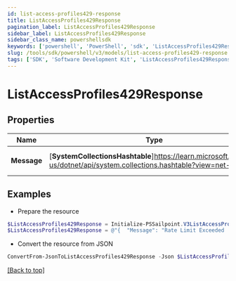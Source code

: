 ```yaml
---
id: list-access-profiles429-response
title: ListAccessProfiles429Response
pagination_label: ListAccessProfiles429Response
sidebar_label: ListAccessProfiles429Response
sidebar_class_name: powershellsdk
keywords: ['powershell', 'PowerShell', 'sdk', 'ListAccessProfiles429Response', 'ListAccessProfiles429Response'] 
slug: /tools/sdk/powershell/v3/models/list-access-profiles429-response
tags: ['SDK', 'Software Development Kit', 'ListAccessProfiles429Response', 'ListAccessProfiles429Response']
---
```



# ListAccessProfiles429Response

## Properties

Name | Type | Description | Notes
------------ | ------------- | ------------- | -------------
**Message** | [**SystemCollectionsHashtable**]https://learn.microsoft.com/en-us/dotnet/api/system.collections.hashtable?view=net-9.0 | A message describing the error | [optional] 

## Examples

- Prepare the resource
```powershell
$ListAccessProfiles429Response = Initialize-PSSailpoint.V3ListAccessProfiles429Response  -Message  Rate Limit Exceeded 
$ListAccessProfiles429Response = @"{  "Message": "Rate Limit Exceeded  "}"@
```

- Convert the resource from JSON
```powershell
ConvertFrom-JsonToListAccessProfiles429Response -Json $ListAccessProfiles429Response
```


[[Back to top]](#) 

